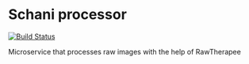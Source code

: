 # Schani processor

[![Build Status](https://travis-ci.org/schani-rs/schani_processor.svg?branch=master)](https://travis-ci.org/schani-rs/schani_processor)

Microservice that processes raw images with the help of RawTherapee
